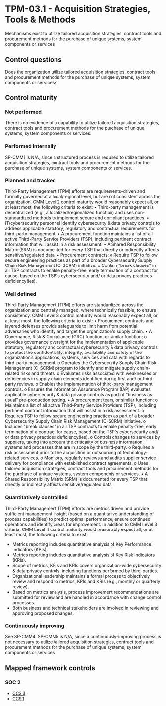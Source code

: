 # TPM-03.1 - Acquisition Strategies, Tools & Methods
Mechanisms exist to utilize tailored acquisition strategies, contract tools and procurement methods for the purchase of unique systems, system components or services.
## Control questions
Does the organization utilize tailored acquisition strategies, contract tools and procurement methods for the purchase of unique systems, system components or services?
## Control maturity
### Not performed
There is no evidence of a capability to utilize tailored acquisition strategies, contract tools and procurement methods for the purchase of unique systems, system components or services.
### Performed internally
SP-CMM1 is N/A, since a structured process is required to utilize tailored acquisition strategies, contract tools and procurement methods for the purchase of unique systems, system components or services.
### Planned and tracked
Third-Party Management (TPM) efforts are requirements-driven and formally governed at a local/regional level, but are not consistent across the organization. CMM Level 2 control maturity would reasonably expect all, or at least most, the following criteria to exist:
•	Third-party management is decentralized (e.g., a localized/regionalized function) and uses non-standardized methods to implement secure and compliant practices.
•	IT/cybersecurity personnel identify cybersecurity & data privacy controls to address applicable statutory, regulatory and contractual requirements for third-party management.
•	A procurement function maintains a list of all active Third-Party Service Providers (TSP), including pertinent contract information that will assist in a risk assessment.
•	A Shared Responsibility Matrix (SRM) is documented for every TSP that directly or indirectly affects sensitive/regulated data.
•	Procurement contracts:
o	Require TSP to follow secure engineering practices as part of a broader Cybersecurity Supply Chain Risk Management (C-SCRM) initiative.
o	Contain "break clauses" in all TSP contracts to enable penalty-free, early termination of a contract for cause, based on the TSP's cybersecurity and/ or data privacy practices deficiency(ies).
### Well defined
Third-Party Management (TPM) efforts are standardized across the organization and centrally managed, where technically feasible, to ensure consistency. CMM Level 3 control maturity would reasonably expect all, or at least most, the following criteria to exist:
•	Procurement contracts and layered defenses provide safeguards to limit harm from potential adversaries who identify and target the organization's supply chain.
•	A Governance, Risk & Compliance (GRC) function, or similar function;
o	provides governance oversight for the implementation of applicable statutory, regulatory and contractual cybersecurity & data privacy controls to protect the confidentiality, integrity, availability and safety of the organization’s applications, systems, services and data with regards to third-party management.
o	Operates the Cybersecurity Supply Chain Risk Management (C-SCRM) program to identify and mitigate supply chain-related risks and threats.
o	Evaluates risks associated with weaknesses or deficiencies in supply chain elements identified during first and/ or third-party reviews. 
o	Enables the implementation of third-party management controls.
o	Ensures the Information Assurance Program (IAP) evaluates applicable cybersecurity & data privacy controls as part of “business as usual” pre-production testing. 
•	A procurement team, or similar function:
o	Maintains a list of all active Third-Party Service Providers (TSP), including pertinent contract information that will assist in a risk assessment.
o	Requires TSP to follow secure engineering practices as part of a broader Cybersecurity Supply Chain Risk Management (C-SCRM) initiative.
o	Includes "break clauses" in all TSP contracts to enable penalty-free, early termination of a contract for cause, based on the TSP's cybersecurity and/ or data privacy practices deficiency(ies).
o	Controls changes to services by suppliers, taking into account the criticality of business information, systems and processes that are in scope by the third-party.
o	Requires a risk assessment prior to the acquisition or outsourcing of technology-related services.
o	Monitors, regularly reviews and audits supplier service delivery for compliance with established contract agreements. 
o	Uses tailored acquisition strategies, contract tools and procurement methods for the purchase of unique systems, system components or services.
•	A Shared Responsibility Matrix (SRM) is documented for every TSP that directly or indirectly affects sensitive/regulated data.
### Quantitatively controllled
Third-Party Management (TPM) efforts are metrics driven and provide sufficient management insight (based on a quantitative understanding of process capabilities) to predict optimal performance, ensure continued operations and identify areas for improvement. In addition to CMM Level 3 criteria, CMM Level 4 control maturity would reasonably expect all, or at least most, the following criteria to exist:
- 	Metrics reporting includes quantitative analysis of Key Performance Indicators (KPIs).
- 	Metrics reporting includes quantitative analysis of Key Risk Indicators (KRIs).
- 	Scope of metrics, KPIs and KRIs covers organization-wide cybersecurity & data privacy controls, including functions performed by third-parties.
- 	Organizational leadership maintains a formal process to objectively review and respond to metrics, KPIs and KRIs (e.g., monthly or quarterly review).
- 	Based on metrics analysis, process improvement recommendations are submitted for review and are handled in accordance with change control processes.
- 	Both business and technical stakeholders are involved in reviewing and approving proposed changes.
### Continuously improving
See SP-CMM4. SP-CMM5 is N/A, since a continuously-improving process is not necessary to utilize tailored acquisition strategies, contract tools and procurement methods for the purchase of unique systems, system components or services.
## Mapped framework controls
### SOC 2
- [CC3.3](../soc2/cc33.md)
- [CC9.1](../soc2/cc91.md)